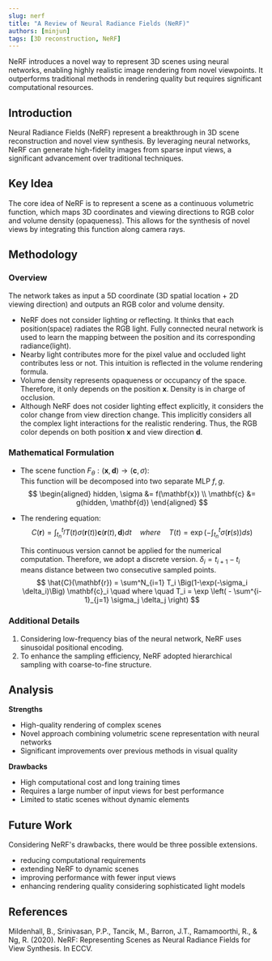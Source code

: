 ```yaml
---
slug: nerf
title: "A Review of Neural Radiance Fields (NeRF)"
authors: [minjun]
tags: [3D reconstruction, NeRF]
---
```


NeRF introduces a novel way to represent 3D scenes using neural networks, enabling highly realistic image rendering from novel viewpoints.
It outperforms traditional methods in rendering quality but requires significant computational resources.

<!--truncate-->

## Introduction

Neural Radiance Fields (NeRF) represent a breakthrough in 3D scene reconstruction and novel view synthesis.
By leveraging neural networks, NeRF can generate high-fidelity images from sparse input views, a significant advancement over traditional techniques.

## Key Idea

The core idea of NeRF is to represent a scene as a continuous volumetric function, which maps 3D coordinates and viewing directions to RGB color and volume density (opaqueness).
This allows for the synthesis of novel views by integrating this function along camera rays.

## Methodology

### Overview

The network takes as input a 5D coordinate (3D spatial location + 2D viewing direction) and outputs an RGB color and volume density.

- NeRF does not consider lighting or reflecting. It thinks that each position(space) radiates the RGB light. Fully connected neural network is used to learn the mapping between the position and its corresponding radiance(light).
- Nearby light contributes more for the pixel value and occluded light contributes less or not. This intuition is reflected in the volume rendering formula.
- Volume density represents opaqueness or occupancy of the space. Therefore, it only depends on the position $\mathbf{x}$. Density is in charge of occlusion.
- Although NeRF does not cosider lighting effect explicitly, it considers the color change from view direction change. This implicitly considers all the complex light interactions for the realistic rendering. Thus, the RGB color depends on both position $\mathbf{x}$ and view direction $\mathbf{d}$.

### Mathematical Formulation

- The scene function $F_\theta: (\mathbf{x}, \mathbf{d}) \to (\mathbf{c}, \sigma)$:  
    This function will be decomposed into two separate MLP $f, g$.
    $$
    \begin{aligned}
        hidden, \sigma &= f(\mathbf{x}) \\
        \mathbf{c} &= g(hidden, \mathbf{d})
    \end{aligned}
    $$
- The rendering equation:
    $$
    C(\mathbf{r}) = \int_{t_n}^{t_f} T(t) \sigma\Big(\mathbf{r}(t)\Big) \mathbf{c}\Big(\mathbf{r}(t), \mathbf{d}\Big) dt \quad where \quad T(t) = \exp \left( - \int_{t_n}^{t} \sigma(\mathbf{r}(s)) ds \right)
    $$
    
    This continuous version cannot be applied for the numerical computation.
    Therefore, we adopt a discrete version. $\delta_i = t_{i+1} - t_i$ means distance between two consecutive sampled points.
    $$
    \hat{C}(\mathbf{r}) = \sum^N_{i=1} T_i \Big(1-\exp(-\sigma_i \delta_i)\Big) \mathbf{c}_i \quad where \quad T_i = \exp \left( - \sum^{i-1}_{j=1} \sigma_j \delta_j \right)
    $$

### Additional Details

1. Considering low-frequency bias of the neural network, NeRF uses sinusoidal positional encoding.
2. To enhance the sampling efficiency, NeRF adopted hierarchical sampling with coarse-to-fine structure.

## Analysis

**Strengths**

- High-quality rendering of complex scenes
- Novel approach combining volumetric scene representation with neural networks
- Significant improvements over previous methods in visual quality

**Drawbacks**

- High computational cost and long training times
- Requires a large number of input views for best performance
- Limited to static scenes without dynamic elements

## Future Work

Considering NeRF's drawbacks, there would be three possible extensions.

- reducing computational requirements
- extending NeRF to dynamic scenes
- improving performance with fewer input views
- enhancing rendering quality considering sophisticated light models

## References

Mildenhall, B., Srinivasan, P.P., Tancik, M., Barron, J.T., Ramamoorthi, R., & Ng, R. (2020). NeRF: Representing Scenes as Neural Radiance Fields for View Synthesis. In ECCV.